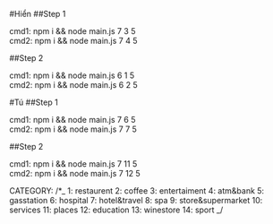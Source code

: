 #Hiển
##Step 1

cmd1: npm i && node main.js 7 3 5<br/>
cmd2: npm i && node main.js 7 4 5

##Step 2

cmd1: npm i && node main.js 6 1 5<br/>
cmd2: npm i && node main.js 6 2 5

#Tú
##Step 1

cmd1: npm i && node main.js 7 6 5<br/>
cmd2: npm i && node main.js 7 7 5

##Step 2

cmd1: npm i && node main.js 7 11 5<br/>
cmd2: npm i && node main.js 7 12 5


CATEGORY:
/\*_
1: restaurent
2: coffee
3: entertaiment
4: atm&bank
5: gasstation
6: hospital
7: hotel&travel
8: spa
9: store&supermarket
10: services
11: places
12: education
13: winestore
14: sport
_/
